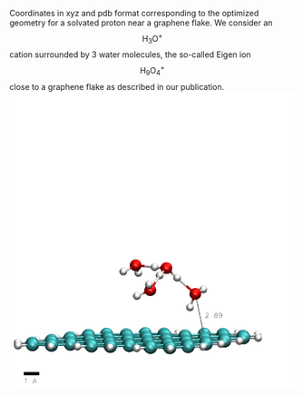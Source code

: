 Coordinates in xyz and pdb format corresponding to the optimized geometry for a solvated proton near a graphene flake.
We consider an $$\text{H}_3\text{O}^+$$ cation surrounded by 3 water molecules, the so-called Eigen ion  $$\text{H}_9\text{O}_4^+$$ close to a graphene flake as described in our publication.
![alternativetext](snapshot.png)
